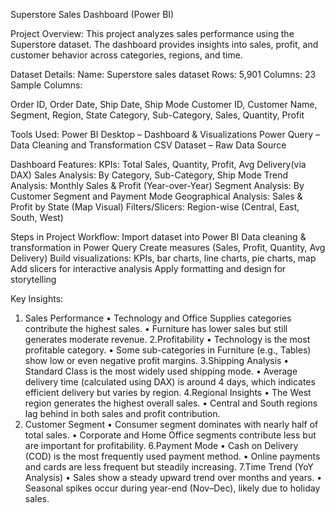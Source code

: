 Superstore Sales Dashboard (Power BI)

Project Overview:
This project analyzes sales performance using the Superstore dataset.
The dashboard provides insights into sales, profit, and customer behavior across categories, regions, and time.

Dataset Details:
Name: Superstore sales dataset
Rows: 5,901
Columns: 23
Sample Columns:

Order ID, Order Date, Ship Date, Ship Mode
Customer ID, Customer Name, Segment, Region, State
Category, Sub-Category, Sales, Quantity, Profit

Tools Used:
Power BI Desktop – Dashboard & Visualizations
Power Query – Data Cleaning and Transformation
CSV Dataset – Raw Data Source

Dashboard Features:
KPIs: Total Sales, Quantity, Profit, Avg Delivery(via DAX)
Sales Analysis: By Category, Sub-Category, Ship Mode
Trend Analysis: Monthly Sales & Profit (Year-over-Year)
Segment Analysis: By Customer Segment and Payment Mode
Geographical Analysis: Sales & Profit by State (Map Visual)
Filters/Slicers: Region-wise (Central, East, South, West)

Steps in Project Workflow:
Import dataset into Power BI
Data cleaning & transformation in Power Query
Create measures (Sales, Profit, Quantity, Avg Delivery)
Build visualizations: KPIs, bar charts, line charts, pie charts, map
Add slicers for interactive analysis
Apply formatting and design for storytelling


Key Insights:
1. Sales Performance
•	Technology and Office Supplies categories contribute the highest sales.
•	Furniture has lower sales but still generates moderate revenue.
2.Profitability
•	Technology is the most profitable category.
•	Some sub-categories in Furniture (e.g., Tables) show low or even negative profit margins.
3.Shipping Analysis
•	Standard Class is the most widely used shipping mode.
•	Average delivery time (calculated using DAX) is around 4 days, which indicates efficient delivery but varies by region.
4.Regional Insights
•	The West region generates the highest overall sales.
•	Central and South regions lag behind in both sales and profit contribution.
5. Customer Segment
•	Consumer segment dominates with nearly half of total sales.
•	Corporate and Home Office segments contribute less but are important for profitability.
6.Payment Mode
•	Cash on Delivery (COD) is the most frequently used payment method.
•	Online payments and cards are less frequent but steadily increasing.
7.Time Trend (YoY Analysis)
•	Sales show a steady upward trend over months and years.
•	Seasonal spikes occur during year-end (Nov–Dec), likely due to holiday sales.





